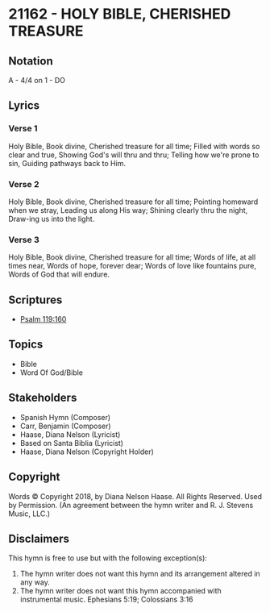 # 21162 - HOLY BIBLE, CHERISHED TREASURE

## Notation

A - 4/4 on 1 - DO

## Lyrics

### Verse 1

Holy Bible, Book divine, Cherished treasure for all time; Filled with words so clear and true, Showing God's will thru and thru; Telling how we're prone to sin, Guiding pathways back to Him.

### Verse 2

Holy Bible, Book divine, Cherished treasure for all time; Pointing homeward when we stray, Leading us along His way; Shining clearly thru the night, Draw-ing us into the light.

### Verse 3

Holy Bible, Book divine, Cherished treasure for all time; Words of life, at all times near, Words of hope, forever dear; Words of love like fountains pure, Words of God that will endure.


## Scriptures

- [Psalm 119:160](https://www.biblegateway.com/passage/?search=Psalm%20119%3A160)

## Topics

- Bible
- Word Of God/Bible

## Stakeholders

- Spanish Hymn (Composer)
- Carr, Benjamin (Composer)
- Haase, Diana Nelson (Lyricist)
- Based on Santa Biblia (Lyricist)
- Haase, Diana Nelson (Copyright Holder)

## Copyright

Words © Copyright 2018,  by Diana Nelson Haase. All Rights Reserved. Used by Permission.
(An agreement between the hymn writer and R. J. Stevens Music, LLC.)

## Disclaimers

This hymn is free to use but with the following exception(s):
1. The hymn writer does not want this hymn and its arrangement altered in any way.
2. The hymn writer does not want this hymn accompanied with instrumental music.
Ephesians 5:19; Colossians 3:16

